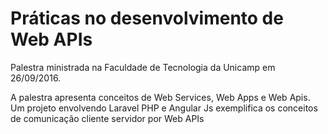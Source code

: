 # Práticas no desenvolvimento de Web APIs


Palestra ministrada na Faculdade de Tecnologia da Unicamp em 26/09/2016.

A palestra apresenta conceitos de Web Services, Web Apps e Web Apis. Um projeto envolvendo Laravel PHP e Angular Js exemplifica os conceitos de comunicação cliente servidor por Web APIs
